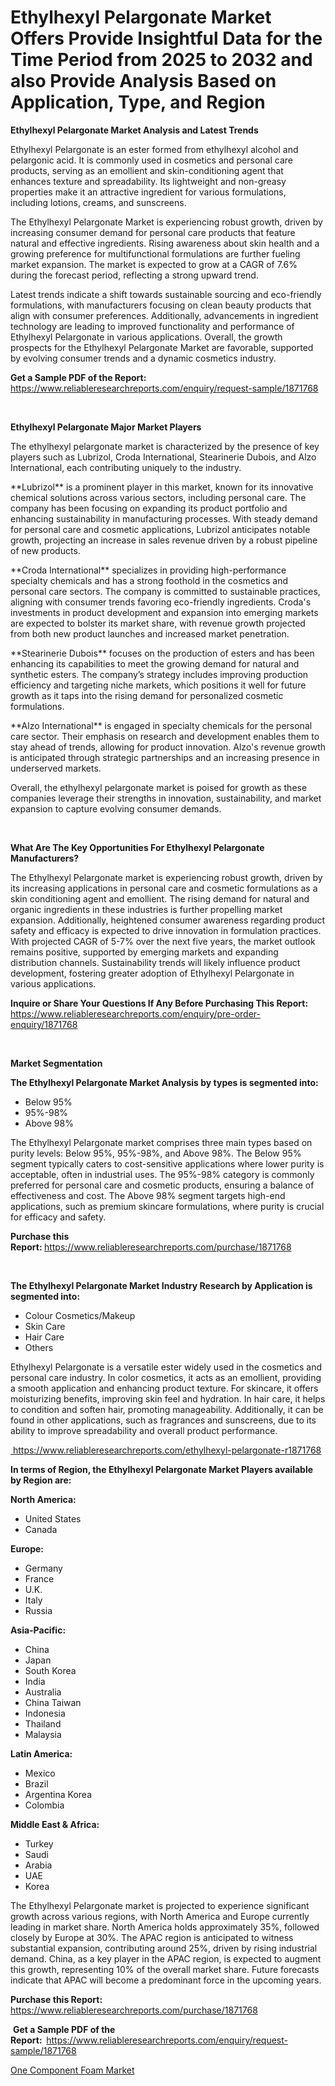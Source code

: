 <p><h1>Ethylhexyl Pelargonate Market Offers Provide Insightful Data for the Time Period from 2025 to 2032 and also Provide Analysis Based on Application, Type, and Region</h1></p><p><strong>Ethylhexyl Pelargonate Market Analysis and Latest Trends</strong></p>
<p><p>Ethylhexyl Pelargonate is an ester formed from ethylhexyl alcohol and pelargonic acid. It is commonly used in cosmetics and personal care products, serving as an emollient and skin-conditioning agent that enhances texture and spreadability. Its lightweight and non-greasy properties make it an attractive ingredient for various formulations, including lotions, creams, and sunscreens.</p><p>The Ethylhexyl Pelargonate Market is experiencing robust growth, driven by increasing consumer demand for personal care products that feature natural and effective ingredients. Rising awareness about skin health and a growing preference for multifunctional formulations are further fueling market expansion. The market is expected to grow at a CAGR of 7.6% during the forecast period, reflecting a strong upward trend.</p><p>Latest trends indicate a shift towards sustainable sourcing and eco-friendly formulations, with manufacturers focusing on clean beauty products that align with consumer preferences. Additionally, advancements in ingredient technology are leading to improved functionality and performance of Ethylhexyl Pelargonate in various applications. Overall, the growth prospects for the Ethylhexyl Pelargonate Market are favorable, supported by evolving consumer trends and a dynamic cosmetics industry.</p></p>
<p><strong>Get a Sample PDF of the Report:&nbsp;</strong> <a href="https://www.reliableresearchreports.com/enquiry/request-sample/1871768?utm_campaign=3543&utm_medium=2&utm_source=Github&utm_content=ia&utm_term=31032025&utm_id=ethylhexyl-pelargonate">https://www.reliableresearchreports.com/enquiry/request-sample/1871768</a></p>
<p>&nbsp;</p>
<p><strong>Ethylhexyl Pelargonate Major Market Players</strong></p>
<p><p>The ethylhexyl pelargonate market is characterized by the presence of key players such as Lubrizol, Croda International, Stearinerie Dubois, and Alzo International, each contributing uniquely to the industry.</p><p>**Lubrizol** is a prominent player in this market, known for its innovative chemical solutions across various sectors, including personal care. The company has been focusing on expanding its product portfolio and enhancing sustainability in manufacturing processes. With steady demand for personal care and cosmetic applications, Lubrizol anticipates notable growth, projecting an increase in sales revenue driven by a robust pipeline of new products.</p><p>**Croda International** specializes in providing high-performance specialty chemicals and has a strong foothold in the cosmetics and personal care sectors. The company is committed to sustainable practices, aligning with consumer trends favoring eco-friendly ingredients. Croda's investments in product development and expansion into emerging markets are expected to bolster its market share, with revenue growth projected from both new product launches and increased market penetration.</p><p>**Stearinerie Dubois** focuses on the production of esters and has been enhancing its capabilities to meet the growing demand for natural and synthetic esters. The company’s strategy includes improving production efficiency and targeting niche markets, which positions it well for future growth as it taps into the rising demand for personalized cosmetic formulations.</p><p>**Alzo International** is engaged in specialty chemicals for the personal care sector. Their emphasis on research and development enables them to stay ahead of trends, allowing for product innovation. Alzo's revenue growth is anticipated through strategic partnerships and an increasing presence in underserved markets.</p><p>Overall, the ethylhexyl pelargonate market is poised for growth as these companies leverage their strengths in innovation, sustainability, and market expansion to capture evolving consumer demands.</p></p>
<p>&nbsp;</p>
<p><strong>What Are The Key Opportunities For Ethylhexyl Pelargonate Manufacturers?</strong></p>
<p><p>The Ethylhexyl Pelargonate market is experiencing robust growth, driven by its increasing applications in personal care and cosmetic formulations as a skin conditioning agent and emollient. The rising demand for natural and organic ingredients in these industries is further propelling market expansion. Additionally, heightened consumer awareness regarding product safety and efficacy is expected to drive innovation in formulation practices. With projected CAGR of 5-7% over the next five years, the market outlook remains positive, supported by emerging markets and expanding distribution channels. Sustainability trends will likely influence product development, fostering greater adoption of Ethylhexyl Pelargonate in various applications.</p></p>
<p><strong>Inquire or Share Your Questions If Any Before Purchasing This Report:</strong> <a href="https://www.reliableresearchreports.com/enquiry/pre-order-enquiry/1871768?utm_campaign=3543&utm_medium=2&utm_source=Github&utm_content=ia&utm_term=31032025&utm_id=ethylhexyl-pelargonate">https://www.reliableresearchreports.com/enquiry/pre-order-enquiry/1871768</a></p>
<p>&nbsp;</p>
<p><strong>Market Segmentation</strong></p>
<p><strong>The Ethylhexyl Pelargonate Market Analysis by types is segmented into:</strong></p>
<p><ul><li>Below 95%</li><li>95%-98%</li><li>Above 98%</li></ul></p>
<p><p>The Ethylhexyl Pelargonate market comprises three main types based on purity levels: Below 95%, 95%-98%, and Above 98%. The Below 95% segment typically caters to cost-sensitive applications where lower purity is acceptable, often in industrial uses. The 95%-98% category is commonly preferred for personal care and cosmetic products, ensuring a balance of effectiveness and cost. The Above 98% segment targets high-end applications, such as premium skincare formulations, where purity is crucial for efficacy and safety.</p></p>
<p><strong>Purchase this Report:&nbsp;</strong><a href="https://www.reliableresearchreports.com/purchase/1871768?utm_campaign=3543&utm_medium=2&utm_source=Github&utm_content=ia&utm_term=31032025&utm_id=ethylhexyl-pelargonate">https://www.reliableresearchreports.com/purchase/1871768</a></p>
<p>&nbsp;</p>
<p><strong>The Ethylhexyl Pelargonate Market Industry Research by Application is segmented into:</strong></p>
<p><ul><li>Colour Cosmetics/Makeup</li><li>Skin Care</li><li>Hair Care</li><li>Others</li></ul></p>
<p><p>Ethylhexyl Pelargonate is a versatile ester widely used in the cosmetics and personal care industry. In color cosmetics, it acts as an emollient, providing a smooth application and enhancing product texture. For skincare, it offers moisturizing benefits, improving skin feel and hydration. In hair care, it helps to condition and soften hair, promoting manageability. Additionally, it can be found in other applications, such as fragrances and sunscreens, due to its ability to improve spreadability and overall product performance.</p></p>
<p><a href="https://www.reliableresearchreports.com/ethylhexyl-pelargonate-r1871768?utm_campaign=3543&utm_medium=2&utm_source=Github&utm_content=ia&utm_term=31032025&utm_id=ethylhexyl-pelargonate">&nbsp;https://www.reliableresearchreports.com/ethylhexyl-pelargonate-r1871768</a></p>
<p><strong>In terms of Region, the Ethylhexyl Pelargonate Market Players available by Region are:</strong></p>
<p>
    <p> <strong> North America: </strong>
        <ul>
            <li>United States</li>
            <li>Canada</li>
        </ul>
        </p> 
    <p> <strong> Europe: </strong>
        <ul>
            <li>Germany</li>
            <li>France</li>
            <li>U.K.</li>
            <li>Italy</li>
            <li>Russia</li>
        </ul>
        </p> 
    <p> <strong> Asia-Pacific: </strong>
        <ul>
            <li>China</li>
            <li>Japan</li>
            <li>South Korea</li>
            <li>India</li>
            <li>Australia</li>
            <li>China Taiwan</li>
            <li>Indonesia</li>
            <li>Thailand</li>
            <li>Malaysia</li>
        </ul>
        </p> 
    <p> <strong> Latin America: </strong>
        <ul>
            <li>Mexico</li>
            <li>Brazil</li>
            <li>Argentina Korea</li>
            <li>Colombia</li>
        </ul>
        </p> 
    <p> <strong> Middle East & Africa: </strong>
        <ul>
            <li>Turkey</li>
            <li>Saudi</li>
            <li>Arabia</li>
            <li>UAE</li>
            <li>Korea</li>
        </ul>
    </p>
    </p>
<p><p>The Ethylhexyl Pelargonate market is projected to experience significant growth across various regions, with North America and Europe currently leading in market share. North America holds approximately 35%, followed closely by Europe at 30%. The APAC region is anticipated to witness substantial expansion, contributing around 25%, driven by rising industrial demand. China, as a key player in the APAC region, is expected to augment this growth, representing 10% of the overall market share. Future forecasts indicate that APAC will become a predominant force in the upcoming years.</p></p>
<p><strong>Purchase this Report: </strong><a href="https://www.reliableresearchreports.com/purchase/1871768?utm_campaign=3543&utm_medium=2&utm_source=Github&utm_content=ia&utm_term=31032025&utm_id=ethylhexyl-pelargonate">https://www.reliableresearchreports.com/purchase/1871768</a></p>
<p>&nbsp;<strong>Get a Sample PDF of the Report:&nbsp;&nbsp;</strong><a href="https://www.reliableresearchreports.com/enquiry/request-sample/1871768?utm_campaign=3543&utm_medium=2&utm_source=Github&utm_content=ia&utm_term=31032025&utm_id=ethylhexyl-pelargonate">https://www.reliableresearchreports.com/enquiry/request-sample/1871768</a></p>
<p><strong></strong></p>
<p><p><a href="https://github.com/guzasbahsas/Market-Research-Report-List-1/blob/main/one-component-foam-market.md?utm_campaign=3543&utm_medium=2&utm_source=Github&utm_content=ia&utm_term=31032025&utm_id=ethylhexyl-pelargonate">One Component Foam Market</a></p></p>